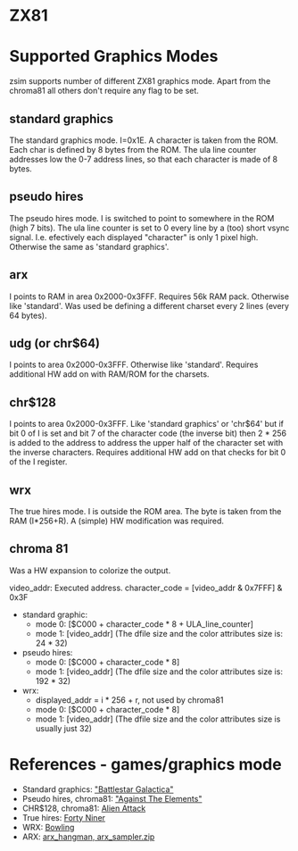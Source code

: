 # ZX81


# Supported Graphics Modes
zsim supports number of different ZX81 graphics mode. Apart from the chroma81 all others don't require any flag to be set.




## standard graphics
The standard graphics mode. I=0x1E. A character is taken from the ROM.
Each char is defined by 8 bytes from the ROM.
The ula line counter addresses low the 0-7 address lines, so that each character is made of 8 bytes.

## pseudo hires
The pseudo hires mode. I is switched to point to somewhere in the ROM (high 7 bits).
The ula line counter is set to 0 every line by a (too) short vsync signal.
I.e. efectively each displayed "character" is only 1 pixel high.
Otherwise the same as 'standard graphics'.

## arx
I points to RAM in area 0x2000-0x3FFF. Requires 56k RAM pack. Otherwise like 'standard'.
Was used be defining a different charset every 2 lines (every 64 bytes).

## udg (or chr$64)
I points to area 0x2000-0x3FFF. Otherwise like 'standard'.
Requires additional HW add on with RAM/ROM for the charsets.

## chr$128
I points to area 0x2000-0x3FFF.
Like 'standard graphics' or 'chr$64' but if bit 0 of I is set and bit 7 of the character code (the inverse bit) then 2 * 256 is added to the address to address the upper half of the character set with the inverse characters.
Requires additional HW add on that checks for bit 0 of the I register.

## wrx
The true hires mode. I is outside the ROM area.
The byte is taken from the RAM (I*256+R).
A (simple) HW modification was required.

## chroma 81
Was a HW expansion to colorize the output.

video_addr: Executed address.
character_code = [video_addr & 0x7FFF] & 0x3F

- standard graphic:
    - mode 0: [$C000 + character_code * 8 + ULA_line_counter]
    - mode 1: [video_addr] (The dfile size and the color attributes size is: 24 * 32)
- pseudo hires:
    - mode 0: [$C000 + character_code * 8]
    - mode 1: [video_addr] (The dfile size and the color attributes size is: 192 * 32)
- wrx:
	- displayed_addr = i * 256 + r, not used by chroma81
    - mode 0: [$C000 + character_code * 8]
    - mode 1:  [video_addr] (The dfile size and the color attributes size is usually just 32)


# References - games/graphics mode
- Standard graphics: ["Battlestar Galactica"](https://archive.org/details/Battlestar_Galactica_1982_Ch._Zwerschke)
- Pseudo hires, chroma81: ["Against The Elements"](http://www.fruitcake.plus.com/Sinclair/ZX81/NewSoftware/AgainstTheElements.htm])
- CHR$128, chroma81: [Alien Attack](https://sinclairzxworld.com/viewtopic.php?t=5427)
- True hires: [Forty Niner](https://archive.org/details/Forty_Niner_19xx_Cosmic_Cockerel)
- WRX: [Bowling](https://www.rwapsoftware.co.uk/zx81/zx81_software.html)
- ARX: [arx_hangman, arx_sampler.zip](https://www.sinclairzxworld.com/viewtopic.php?t=5448&start=20)
